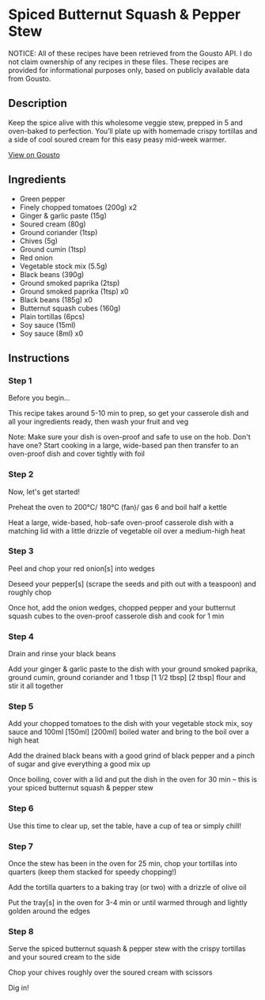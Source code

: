 # Spiced Butternut Squash & Pepper Stew

NOTICE: All of these recipes have been retrieved from the Gousto API. I do not claim ownership of any recipes in these files. These recipes are provided for informational purposes only, based on publicly available data from Gousto.

## Description

Keep the spice alive with this wholesome veggie stew, prepped in 5 and oven-baked to perfection. You’ll plate up with homemade crispy tortillas and a side of cool soured cream for this easy peasy mid-week warmer.

[View on Gousto](https://www.gousto.co.uk/recipes/cookbook/spiced-squash-red-pepper-stew-with-crispy-tortillas)

## Ingredients

- Green pepper
- Finely chopped tomatoes (200g) x2
- Ginger & garlic paste (15g)
- Soured cream (80g)
- Ground coriander (1tsp)
- Chives (5g)
- Ground cumin (1tsp)
- Red onion
- Vegetable stock mix (5.5g)
- Black beans (390g)
- Ground smoked paprika (2tsp)
- Ground smoked paprika (1tsp) x0
- Black beans (185g) x0
- Butternut squash cubes (160g)
- Plain tortillas (6pcs)
- Soy sauce (15ml)
- Soy sauce (8ml) x0

## Instructions


### Step 1

Before you begin...

This recipe takes around 5-10 min to prep, so get your casserole dish and all your ingredients ready, then wash your fruit and veg

Note: Make sure your dish is oven-proof and safe to use on the hob. Don't have one? Start cooking in a large, wide-based pan then transfer to an oven-proof dish and cover tightly with foil


### Step 2

Now, let's get started!

Preheat the oven to 200°C/ 180°C (fan)/ gas 6 and boil half a kettle

Heat a large, wide-based, hob-safe oven-proof casserole dish with a matching lid with a little drizzle of vegetable oil over a medium-high heat


### Step 3

Peel and chop your red onion[s] into wedges

Deseed your pepper[s] (scrape the seeds and pith out with a teaspoon) and roughly chop

Once hot, add the onion wedges, chopped pepper and your butternut squash cubes to the oven-proof casserole dish and cook for 1 min


### Step 4

Drain and rinse your black beans

Add your ginger & garlic paste to the dish with your ground smoked paprika, ground cumin, ground coriander and 1 tbsp <span class="text-purple">[1 1/2 tbsp]</span> <span class="text-danger">[2 tbsp] </span>flour and stir it all together


### Step 5

Add your chopped tomatoes to the dish with your vegetable stock mix, soy sauce and 100ml <span class="text-purple">[150ml]</span><span class="text-danger"> [200ml]</span> boiled water and bring to the boil over a high heat

Add the drained black beans with a good grind of black pepper and a pinch of sugar and give everything a good mix up

Once boiling, cover with a lid and put the dish in the oven for 30 min – this is your spiced butternut squash & pepper stew


### Step 6

Use this time to clear up, set the table, have a cup of tea or simply chill!


### Step 7

Once the stew has been in the oven for 25 min, chop your tortillas into quarters (keep them stacked for speedy chopping!)

Add the tortilla quarters to a baking tray (or two) with a drizzle of olive oil

Put the tray[s]<span class="text-danger"> </span>in the oven for 3-4 min or until warmed through and lightly golden around the edges

### Step 8

Serve the spiced butternut squash & pepper stew with the crispy tortillas and your soured cream to the side

Chop your chives roughly over the soured cream with scissors

Dig in!

